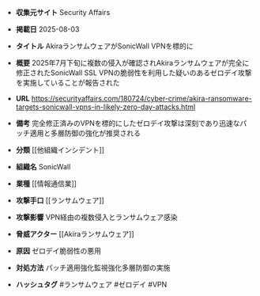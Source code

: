 - **収集元サイト**
Security Affairs

- **掲載日**
2025-08-03

- **タイトル**
AkiraランサムウェアがSonicWall VPNを標的に

- **概要**
2025年7月下旬に複数の侵入が確認されAkiraランサムウェアが完全に修正されたSonicWall SSL VPNの脆弱性を利用した疑いのあるゼロデイ攻撃を実施していることが報告された

- **URL**
https://securityaffairs.com/180724/cyber-crime/akira-ransomware-targets-sonicwall-vpns-in-likely-zero-day-attacks.html

- **備考**
完全修正済みのVPNを標的にしたゼロデイ攻撃は深刻であり迅速なパッチ適用と多層防御の強化が推奨される

- **分類**
[[他組織インシデント]]

- **組織名**
SonicWall

- **業種**
[[情報通信業]]

- **攻撃手口**
[[ランサムウェア]]

- **攻撃影響**
VPN経由の複数侵入とランサムウェア感染

- **脅威アクター**
[[Akiraランサムウェア]]

- **原因**
ゼロデイ脆弱性の悪用

- **対処方法**
パッチ適用強化監視強化多層防御の実施

- **ハッシュタグ**
#ランサムウェア #ゼロデイ #VPN
